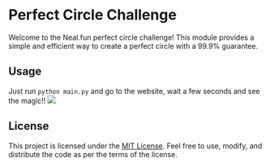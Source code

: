 # Perfect Circle Challenge

Welcome to the Neal.fun perfect circle challenge! This module provides a simple and efficient way to create a perfect circle with a 99.9% guarantee.

## Usage

Just run `python main.py` and go to the website, wait a few seconds and see the magic!! 
<img src="https://www.google.com/url?sa=i&url=https%3A%2F%2Fwww.reddit.com%2Fr%2FJackSucksAtLife%2Fcomments%2F142xr86%2Fmade_a_bot_that_draws_on_nealfun_for_me_im_almost%2F&psig=AOvVaw3tsfGcfAGs1LzRRauSpdWD&ust=1704049698680000&source=images&cd=vfe&opi=89978449&ved=0CBIQjRxqFwoTCIjhh_vtt4MDFQAAAAAdAAAAABAg"/>
## License

This project is licensed under the [MIT License](https://opensource.org/license/mit/). Feel free to use, modify, and distribute the code as per the terms of the license.

